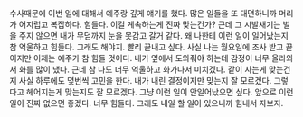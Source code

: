 수사때문에 이번 일에 대해서 예주랑 깊게 얘기를 했다. 많은 일들을 또 대면하니까 머리가 어지럽고 복잡하다. 힘들다. 이걸 계속하는게 진짜 맞는건가? 근데 그 시발새기는 벌을 주지 않으면 내가 무덤까지 눈을 못감고 갈거 같다. 왜 나한테 이런 일이 일어났는지 참 억울하고 힘들다. 그래도 해야지. 빨리 끝내고 싶다. 사실 나는 월요일에 조사 받고 끝이지만 이제는 예주가 참 힘들 것이다. 내가 옆에서 도와줘야 하는데 감정이 너무 올라와서 화를 많이 냈다. 근데 참 나도 너무 억울하고 화가나서 미치겠다. 같이 사는게 맞는건지 사실 하루에도 몇번씩 고민을 한다. 내가 내린 결정이지만 맞는지 잘 모르겠다. 그렇다고 헤어지는게 맞는지도 잘 모르겠다. 그냥 이런 일이 안일어났으면 싶다. 앞으로 이런 일이 진짜 없으면 좋겠다. 너무 힘들다. 그래도 내일 할 일이 있으니까 힘내서 자보자.